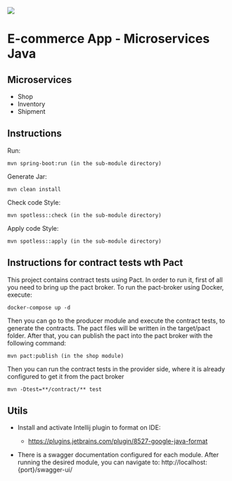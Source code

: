 ![](https://github.com/teixeira-fernando/EcommerceApp/workflows/JavaCIMaven/badge.svg)

# E-commerce App - Microservices Java

## Microservices

* Shop
* Inventory
* Shipment

## Instructions

Run:

```
mvn spring-boot:run (in the sub-module directory)
```

Generate Jar:

``` 
mvn clean install 
```

Check code Style:

``` 
mvn spotless::check (in the sub-module directory)
```

Apply code Style:

``` 
mvn spotless::apply (in the sub-module directory)
```

## Instructions for contract tests wth Pact

This project contains contract tests using Pact. In order to run it, first of all you need to bring up the pact broker.
To run the pact-broker using Docker, execute:

``` 
docker-compose up -d
```

Then you can go to the producer module and execute the contract tests, to generate the contracts. The pact files will be
written in the target/pact folder. After that, you can publish the pact into the pact broker with the following command:

``` 
mvn pact:publish (in the shop module)
```

Then you can run the contract tests in the provider side, where it is already configured to get it from the pact broker

``` 
mvn -Dtest=**/contract/** test
``` 

## Utils

* Install and activate Intellij plugin to format on IDE:
    * https://plugins.jetbrains.com/plugin/8527-google-java-format

* There is a swagger documentation configured for each module. After running the desired module, you can navigate
  to: http://localhost:{port}/swagger-ui/